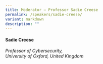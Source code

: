 ```yaml
---
title: Moderator – Professor Sadie Creese
permalink: /speakers/sadie-creese/
variant: markdown
description: ""
---
```

#### **Sadie Creese**

*Professor of Cybersecurity, <br> University of Oxford, United Kingdom*